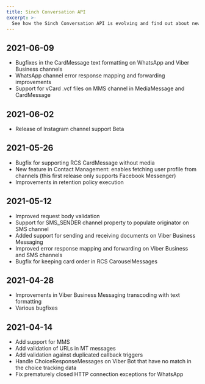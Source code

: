 ```yaml
---
title: Sinch Conversation API
excerpt: >-
  See how the Sinch Conversation API is evolving and find out about new features and bug fixes.
---
```


## 2021-06-09
- Bugfixes in the CardMessage text formatting on WhatsApp and Viber Business channels
- WhatsApp channel error response mapping and forwarding improvements
- Support for vCard .vcf files on MMS channel in MediaMessage and CardMessage

## 2021-06-02
- Release of Instagram channel support Beta

## 2021-05-26
- Bugfix for supporting RCS CardMessage without media
- New feature in Contact Management: enables fetching user profile from channels (this first release only supports Facebook Messenger)
- Improvements in retention policy execution

## 2021-05-12
- Improved request body validation
- Support for SMS_SENDER channel property to populate originator on SMS channel
- Added support for sending and receiving documents on Viber Business Messaging
- Improved error response mapping and forwarding on Viber Business and SMS channels
- Bugfix for keeping card order in RCS CarouselMessages

## 2021-04-28
- Improvements in Viber Business Messaging transcoding with text formatting
- Various bugfixes

## 2021-04-14
 - Add support for MMS
 - Add validation of URLs in MT messages
 - Add validation against duplicated callback triggers
 - Handle ChoiceResponseMessages on Viber Bot that have no match in the choice tracking data
 - Fix prematurely closed HTTP connection exceptions for WhatsApp